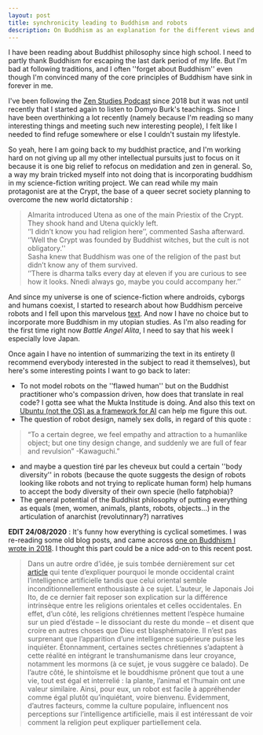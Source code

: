```yaml
---
layout: post
title: synchronicity leading to Buddhism and robots
description: On Buddhism as an explanation for the different views and technological practices accross the West and the East.
---
```



I have been reading about Buddhist philosophy since high school. I need to partly thank Buddhism for escaping the last dark period of my life. But I'm bad at following traditions, and I often ''forget about Buddhism'' even though I'm convinced many of the core principles of Buddhism have sink in forever in me. 

I've been following the [Zen Studies Podcast](https://zenstudiespodcast.com/) since 2018 but it was not until recently that I started again to listen to Domyo Burk's teachings. Since I have been overthinking a lot recently (namely because I'm reading so many interesting things and meeting such new interesting people), I felt like I needed to find refuge somewhere or else I couldn't sustain my lifestyle. 

So yeah, here I am going back to my buddhist practice, and I'm working hard on not giving up all my other intellectual pursuits just to focus on it because it is one big relief to refocus on medidation and zen in general. So, a way my brain tricked myself into not doing that is incorporating buddhism in my science-fiction writing project. We can read while my main protagonist are at the Crypt, the base of a queer secret society planning to overcome the new world dictatorship :

>AImarita introduced Utena as one of the main Priestix of the Crypt. They shook hand and Utena quickly left.  
>‘’I didn’t know you had religion here’’, commented Sasha afterward.  
‘’Well the Crypt was founded by Buddhist witches, but the cult is not obligatory.''  
Sasha knew that Buddhism was one of the religion of the past but didn’t know any of them survived.   
‘’There is dharma talks every day at eleven if you are curious to see how it looks. Nnedi always go, maybe you could accompany her.’’

And since my universe is one of science-fiction where androids, cyborgs and humans coexist, I started to research about how Buddhism perceive robots and I fell upon this marvelous [text](https://jetpress.org/v23/borody.htm). And now I have no choice but to incorporate more Buddhism in my utopian studies. As I'm also reading for the first time right now _Battle Angel Alita_, I need to say that his week I especially love Japan.

Once again I have no intention of summarizing the text in its entirety (I recommend everybody interested in the subject to read it themselves), but here's some interesting points I want to go back to later:
- To not model robots on the ''flawed human'' but on the Buddhist practitioner who's compassion driven, how does that translate in real code?  I gotta see what the Mukta Institude is doing. And also this text on [Ubuntu (not the OS) as a framework for AI](https://carrcenter.hks.harvard.edu/publications/rationality-relationality-ubuntu-ethical-and-human-rights-framework-artificial) can help me figure this out.
- The question of robot design, namely sex dolls, in regard of this quote : 

>“To a certain degree, we feel empathy and attraction to a humanlike object; but one tiny design change, and suddenly we are full of fear and revulsion” -Kawaguchi.”


- and maybe a question tiré par les cheveux but could a certain ''body diversity'' in robots (because the quote suggests the design of robots looking like robots and not trying to replicate human form) help humans to accept the body diversity of their own specie (hello fatphobia)?
- The general potential of the Buddhist philosophy of putting everything as equals (men, women, animals, plants, robots, objects...) in the articulation of anarchist (revolutinnary?) narratives

**EDIT 24/08/2020** : It's funny how everything is cyclical sometimes. I was re-reading some old blog posts, and came accross [one on Buddhism I wrote in 2018](https://apprendrecommedumonde.wordpress.com/2018/09/25/une-promenade-litteraire-dans-le-monde-du-zen-et-du-bouddhisme/). I thought this part could be a nice add-on to this recent post. 

>Dans un autre ordre d’idée, je suis tombée dernièrement sur cet [article](https://www.wired.com/story/ideas-joi-ito-robot-overlords/) qui tente d’expliquer pourquoi le monde occidental craint l’intelligence artificielle tandis que celui oriental semble inconditionnellement enthousiaste à ce sujet. L’auteur, le Japonais Joi Ito, de ce dernier fait reposer son explication sur la différence intrinsèque entre les religions orientales et celles occidentales. En effet, d’un côté, les religions chrétiennes mettent l’espèce humaine sur un pied d’éstade – le dissociant du reste du monde – et disent que croire en autres choses que Dieu est blasphématoire. Il n’est pas surprenant que l’apparition d’une intelligence supérieure puisse les inquiéter. Étonnamment, certaines sectes chrétiennes s’adaptent à cette réalité en intégrant le transhumanisme dans leur croyance, notamment les mormons (à ce sujet, je vous suggère ce balado). De l’autre côté, le shintoïsme et le bouddhisme prônent que tout a une vie,  tout est égal et interrelié : la plante, l’animal et l’humain ont une valeur similaire. Ainsi, pour eux, un robot est facile à appréhender comme égal plutôt qu’inquiétant, voire bienvenu. Évidemment, d’autres facteurs, comme la culture populaire, influencent nos perceptions sur l’intelligence artificielle, mais il est intéressant de voir comment la religion peut expliquer partiellement cela.
